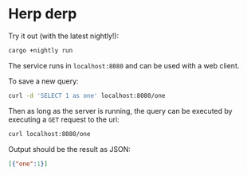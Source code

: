 # Herp derp

Try it out (with the latest nightly!):

``` bash
cargo +nightly run
```

The service runs in `localhost:8080` and can be used with a web client.

To save a new query:

``` bash
curl -d 'SELECT 1 as one' localhost:8080/one
```

Then as long as the server is running, the query can be executed by executing a
`GET` request to the uri:

``` bash
curl localhost:8080/one
```

Output should be the result as JSON:

``` json
[{"one":1}]
```
